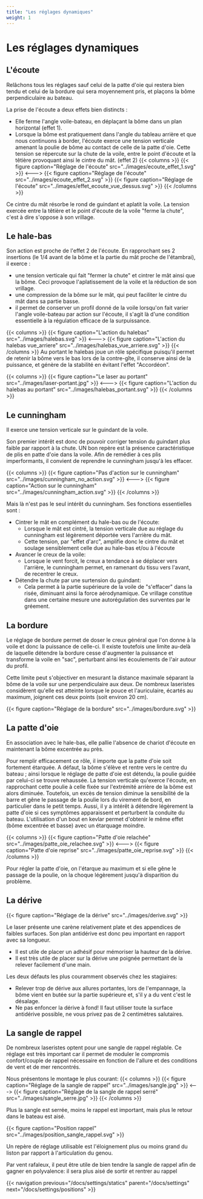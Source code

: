 ```yaml
---
title: "Les réglages dynamiques"
weight: 1
---
```

# Les réglages dynamiques

## L'écoute
Relâchons tous les réglages sauf celui de la patte d'oie qui restera bien tendu et celui de la bordure qui sera moyennement pris, et plaçons la bôme perpendiculaire au bateau.

La prise de l'écoute a deux effets bien distincts :
* Elle ferme l'angle voile-bateau, en déplaçant la bôme dans un plan horizontal (effet 1).
* Lorsque la bôme est pratiquement dans l'angle du tableau arrière et que nous continuons à border, l'écoute exerce une tension verticale amenant la poulie de bôme au contact de celle de la patte d'oie. Cette tension se répercute sur la chute de la voile, entre le point d'écoute et la têtière provoquant ainsi le cintre du mât. (effet 2)
{{< columns >}}
{{< figure caption="Réglage de l'écoute" src="../images/ecoute_effet_1.svg" >}}
<--->
{{< figure caption="Réglage de l'écoute" src="../images/ecoute_effet_2.svg" >}}
{{< figure caption="Réglage de l'écoute" src="../images/effet_ecoute_vue_dessus.svg" >}}
{{< /columns >}}

Ce cintre du mât résorbe le rond de guindant et aplatit la voile. La tension exercée entre la têtière et le point d'écoute de la voile "ferme la chute", c'est à dire s'oppose à son vrillage.
## Le hale-bas
Son action est proche de l'effet 2 de l'écoute. En rapprochant ses 2 insertions (le 1/4 avant de la bôme et la partie du mât proche de l'étambrai), il exerce :

* une tension verticale qui fait "fermer la chute" et cintrer le mât ainsi que la bôme. Ceci provoque l'aplatissement de la voile et la réduction de son vrillage.
* une compression de la bôme sur le mât, qui peut faciliter le cintre du mât dans sa partie basse.
* il permet de conserver un profil donné de la voile lorsqu'on fait varier l'angle voile-bateau par action sur l'écoute, il s'agit là d'une condition essentielle à la régulation efficace de la surpuissance.

{{< columns >}}
{{< figure caption="L'action du halebas" src="../images/halebas.svg" >}}
<--->
{{< figure caption="L'action du halebas vue_arriere" src="../images/halebas_vue_arriere.svg" >}}
{{< /columns >}}
Au portant le halebas joue un rôle spécifique puisqu'il permet de retenir la bôme vers le bas lors de la contre-gîte, il conserve ainsi de la puissance, et génère de la stabilité en évitant l'effet "Accordéon".

{{< columns >}}
{{< figure caption="Le laser au portant" src="../images/laser-portant.jpg" >}}
<--->
{{< figure caption="L'action du halebas au portant" src="../images/halebas_portant.svg" >}}
{{< /columns >}}

## Le cunningham

Il exerce une tension verticale sur le guindant de la voile. 

Son premier intérêt est donc de pouvoir corriger tension du guindant plus faible par rapport à la chute. UN bon repère est la présence caractéristique de plis en patte d'oie dans la voile.
Afin de remédier à ces plis imperformants, il convient de reprendre le cunningham jusqu'à les effacer.

{{< columns >}}
{{< figure caption="Pas d'action sur le cunningham" src="../images/cunningham_no_action.svg" >}}
<--->
{{< figure caption="Action sur le cunningham" src="../images/cunningham_action.svg" >}}
{{< /columns >}}

Mais là n'est pas le seul intérêt du cunningham. Ses fonctions essentielles sont :
* Cintrer le mât en complément du hale-bas ou de l'écoute:
    * Lorsque le mât est cintré, la tension verticale due au réglage du cunningham est légèrement déportée vers l'arrière du mât. 
    * Cette tension, par "effet d'arc", amplifie donc le cintre du mât et soulage sensiblement celle due au hale-bas et/ou à l'écoute
* Avancer le creux de la voile:  
    * Lorsque le vent forcit, le creux a tendance à se déplacer vers l'arrière, le cunningham permet, en ramenant du tissu vers l'avant, de recentrer le creux.
* Détendre la chute par une surtension du guindant:
    * Cela permet à la partie supérieure de la voile de "s'effacer" dans la risée, diminuant ainsi la force aérodynamique. Ce vrillage constitue dans une certaine mesure une autorégulation des surventes par le gréement.

## La bordure
Le réglage de bordure permet de doser le creux général que l'on donne à la voile et donc la puissance de celle-ci. Il existe toutefois une limite au-delà de laquelle détendre la bordure cesse d'augmenter la puissance et transforme la voile en "sac", perturbant ainsi les écoulements de l'air autour du profil.

Cette limite peut s'objectiver en mesurant la distance maximale séparant la bôme de la voile sur une perpendiculaire aux deux. De nombreux laseristes considèrent qu'elle est atteinte lorsque le pouce et l'auriculaire, écartés au maximum, joignent ces deux points (soit environ 20 cm).

{{< figure caption="Réglage de la bordure" src="../images/bordure.svg" >}}
## La patte d'oie
En association avec le hale-bas, elle pallie l'absence de chariot d'écoute en maintenant la bôme excentrée au près.

Pour remplir efficacement ce rôle, il importe que la patte d'oie soit fortement étarquée. A défaut, la bôme s'élève et rentre vers le centre du bateau ; ainsi lorsque le réglage de patte d'oie est détendu, la poulie guidée par celui-ci se trouve rehaussée. La tension verticale qu'exerce l'écoute, en rapprochant cette poulie à celle fixée sur l'extrémité arrière de la bôme est alors diminuée.
Toutefois, un excès de tension diminue la sensibilité de la barre et gêne le passage de la poulie lors du virement de bord, en particulier dans le petit temps. Aussi, il y a intérêt à détendre légèrement la patte d'oie si ces symptômes apparaissent et perturbent la conduite du bateau. L'utilisation d'un bout en kevlar permet d'obtenir le même effet (bôme excentrée et basse) avec un étarquage moindre.

{{< columns >}}
{{< figure caption="Patte d'oie relachée" src="../images/patte_oie_relachee.svg" >}}
<--->
{{< figure caption="Patte d'oie reprise" src="../images/patte_oie_reprise.svg" >}}
{{< /columns >}}

Pour régler la patte d'oie, on l'étarque au maximum et si elle gêne le passage de la poulie, on la choque légèrement jusqu'à disparition du problème. 

## La dérive 

{{< figure caption="Réglage de la dérive" src="../images/derive.svg" >}}

Le laser présente une carène relativement plate et des appendices de faibles surfaces. 
Son plan antidérive est donc peu important en rapport avec sa longueur. 

* Il est utile de placer un adhésif pour mémoriser la hauteur de la dérive.
* Il est très utile de placer sur la dérive une poignée permettant de la relever facilement d'une main.

Les deux défauts les plus couramment observés chez les stagiaires: 
* Relever trop de dérive aux allures portantes, lors de l'empannage, la bôme vient en butée sur la partie supérieure et, s'il y a du vent c'est le désalage.
* Ne pas enfoncer la dérive à fond! Il faut utiliser toute la surface antidérive possible, ne vous privez pas de 2 centimètres salutaires. 

## La sangle de rappel
De nombreux laseristes optent pour une sangle de rappel réglable. Ce réglage est très important car il permet de moduler le compromis confort/couple de rappel nécessaire en fonction de l'allure et des conditions de vent et de mer rencontrés.

Nous présentons le montage le plus courant:
{{< columns >}}
{{< figure caption="Réglage de la sangle de rappel" src="../images/sangle.jpg" >}}
<--->
{{< figure caption="Réglage de la sangle de rappel serré" src="../images/sangle_serre.jpg" >}}
{{< /columns >}}

Plus la sangle est serrée, moins le rappel est important, mais plus le retour dans le bateau est aisé.

{{< figure caption="Position rappel" src="../images/position_sangle_rappel.svg" >}}

Un repère de réglage utilisable est l'éloignement plus ou moins grand du liston par rapport à l'articulation du genou.

Par vent rafaleux, il peut être utile de bien tendre la sangle de rappel afin de gagner en polyvalence: il sera plus aisé de sortir et rentrer au rappel

{{< navigation previous="/docs/settings/statics" parent="/docs/settings" next="/docs/settings/positions" >}}
